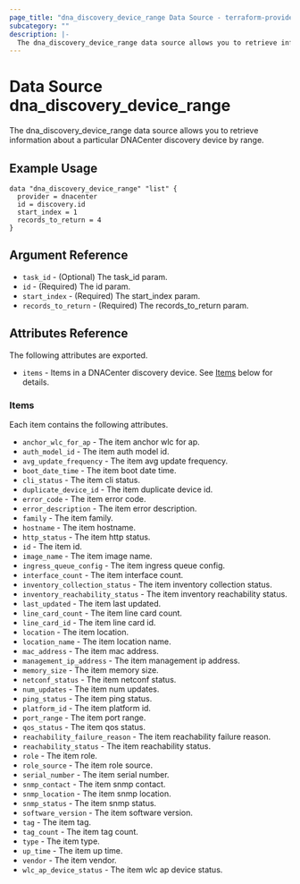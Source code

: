 ```yaml
---
page_title: "dna_discovery_device_range Data Source - terraform-provider-dnacenter"
subcategory: ""
description: |-
  The dna_discovery_device_range data source allows you to retrieve information about a particular DNACenter discovery device by range.
---
```


# Data Source dna_discovery_device_range

The dna_discovery_device_range data source allows you to retrieve information about a particular DNACenter discovery device by range.

## Example Usage

```hcl
data "dna_discovery_device_range" "list" {
  provider = dnacenter
  id = discovery.id
  start_index = 1
  records_to_return = 4
}
```

## Argument Reference

- `task_id` - (Optional) The task_id param.
- `id` - (Required) The id param.
- `start_index` - (Required) The start_index param.
- `records_to_return` - (Required) The records_to_return param.

## Attributes Reference

The following attributes are exported.

- `items` - Items in a DNACenter discovery device. See [Items](#items) below for details.

### Items

Each item contains the following attributes.

- `anchor_wlc_for_ap` - The item anchor wlc for ap.
- `auth_model_id` - The item auth model id.
- `avg_update_frequency` - The item avg update frequency.
- `boot_date_time` - The item boot date time.
- `cli_status` - The item cli status.
- `duplicate_device_id` - The item duplicate device id.
- `error_code` - The item error code.
- `error_description` - The item error description.
- `family` - The item family.
- `hostname` - The item hostname.
- `http_status` - The item http status.
- `id` - The item id.
- `image_name` - The item image name.
- `ingress_queue_config` - The item ingress queue config.
- `interface_count` - The item interface count.
- `inventory_collection_status` - The item inventory collection status.
- `inventory_reachability_status` - The item inventory reachability status.
- `last_updated` - The item last updated.
- `line_card_count` - The item line card count.
- `line_card_id` - The item line card id.
- `location` - The item location.
- `location_name` - The item location name.
- `mac_address` - The item mac address.
- `management_ip_address` - The item management ip address.
- `memory_size` - The item memory size.
- `netconf_status` - The item netconf status.
- `num_updates` - The item num updates.
- `ping_status` - The item ping status.
- `platform_id` - The item platform id.
- `port_range` - The item port range.
- `qos_status` - The item qos status.
- `reachability_failure_reason` - The item reachability failure reason.
- `reachability_status` - The item reachability status.
- `role` - The item role.
- `role_source` - The item role source.
- `serial_number` - The item serial number.
- `snmp_contact` - The item snmp contact.
- `snmp_location` - The item snmp location.
- `snmp_status` - The item snmp status.
- `software_version` - The item software version.
- `tag` - The item tag.
- `tag_count` - The item tag count.
- `type` - The item type.
- `up_time` - The item up time.
- `vendor` - The item vendor.
- `wlc_ap_device_status` - The item wlc ap device status.
